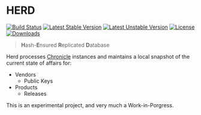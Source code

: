 # HERD

[![Build Status](https://travis-ci.org/paragonie/herd.svg?branch=master)](https://travis-ci.org/paragonie/herd)
[![Latest Stable Version](https://poser.pugx.org/paragonie/herd/v/stable)](https://packagist.org/packages/paragonie/herd)
[![Latest Unstable Version](https://poser.pugx.org/paragonie/herd/v/unstable)](https://packagist.org/packages/paragonie/herd)
[![License](https://poser.pugx.org/paragonie/herd/license)](https://packagist.org/packages/paragonie/herd)
[![Downloads](https://img.shields.io/packagist/dt/paragonie/herd.svg)](https://packagist.org/packages/paragonie/herd)

> **H**ash-**E**nsured **R**eplicated **D**atabase

Herd processes [Chronicle](https://github.com/paragonie/chronicle) instances and
maintains a local snapshot of the current state of affairs for:

* Vendors
  * Public Keys
* Products
  * Releases

This is an experimental project, and very much a Work-in-Porgress.
